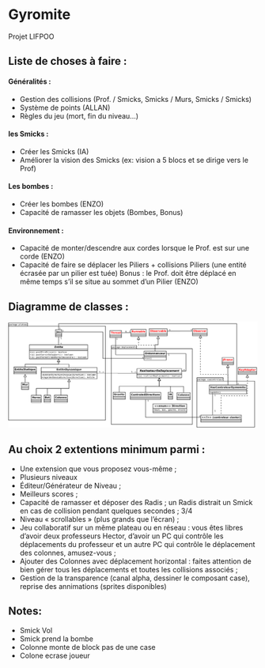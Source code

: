 # Gyromite
Projet LIFPOO

## Liste de choses à faire :

#### Généralités :
- Gestion des collisions (Prof. / Smicks, Smicks / Murs, Smicks / Smicks)
- Système de points (ALLAN)
- Règles du jeu (mort, fin du niveau...)

#### les Smicks :
- Créer les Smicks (IA)
- Améliorer la vision des Smicks (ex: vision a 5 blocs et se dirige vers le Prof)

#### Les bombes :
- Créer les bombes (ENZO)
- Capacité de ramasser les objets (Bombes, Bonus)

#### Environnement :
- Capacité de monter/descendre aux cordes lorsque le Prof. est sur une corde (ENZO)
- Capacité de faire se déplacer les Piliers + collisions Piliers (une entité écrasée par un pilier est tuée) Bonus : le Prof. doit être déplacé en même temps s’il se situe au sommet d’un Pilier (ENZO)



## Diagramme de classes :
![Diagramme de classes](/Images/DiagClasses.png)



## Au choix 2 extentions minimum parmi :
- Une extension que vous proposez vous-même ;
- Plusieurs niveaux
- Éditeur/Générateur de Niveau ;
- Meilleurs scores ;
- Capacité de ramasser et déposer des Radis ; un Radis distrait un Smick en cas de collision pendant quelques
  secondes ;
  3/4
- Niveau « scrollables » (plus grands que l’écran) ;
- Jeu collaboratif sur un même plateau ou en réseau : vous êtes libres d’avoir deux professeurs Hector, d’avoir
  un PC qui contrôle les déplacements du professeur et un autre PC qui contrôle le déplacement des colonnes,
  amusez-vous ;
- Ajouter des Colonnes avec déplacement horizontal : faites attention de bien gérer tous les déplacements et
  toutes les collisions associés ;
- Gestion de la transparence (canal alpha, dessiner le composant case), reprise des annimations (sprites
  disponibles)


## Notes:
  - Smick Vol
  - Smick prend la bombe
  - Colonne monte de block pas de une case
  - Colone ecrase joueur